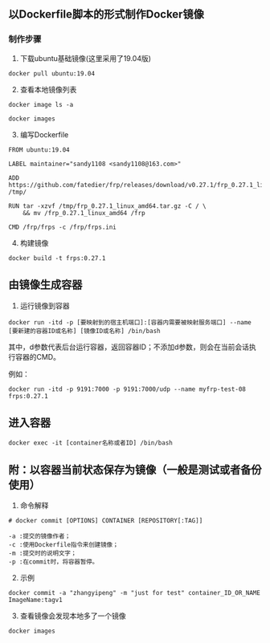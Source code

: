 ## 以Dockerfile脚本的形式制作Docker镜像

### 制作步骤

1. 下载ubuntu基础镜像(这里采用了19.04版)

```
docker pull ubuntu:19.04
```

2. 查看本地镜像列表

```
docker image ls -a
```

```
docker images
```

3. 编写Dockerfile

```
FROM ubuntu:19.04

LABEL maintainer="sandy1108 <sandy1108@163.com>"

ADD https://github.com/fatedier/frp/releases/download/v0.27.1/frp_0.27.1_linux_amd64.tar.gz /tmp/

RUN tar -xzvf /tmp/frp_0.27.1_linux_amd64.tar.gz -C / \
    && mv /frp_0.27.1_linux_amd64 /frp

CMD /frp/frps -c /frp/frps.ini
```

4. 构建镜像

```
docker build -t frps:0.27.1
```

## 由镜像生成容器

1. 运行镜像到容器

```
docker run -itd -p [要映射到的宿主机端口]:[容器内需要被映射服务端口] --name [要新建的容器ID或名称] [镜像ID或名称] /bin/bash
```

其中，d参数代表后台运行容器，返回容器ID；不添加d参数，则会在当前会话执行容器的CMD。

例如：

```
docker run -itd -p 9191:7000 -p 9191:7000/udp --name myfrp-test-08 frps:0.27.1
```

## 进入容器

```
docker exec -it [container名称或者ID] /bin/bash
```

## 附：以容器当前状态保存为镜像（一般是测试或者备份使用）

1. 命令解释

```
# docker commit [OPTIONS] CONTAINER [REPOSITORY[:TAG]]

-a :提交的镜像作者；
-c :使用Dockerfile指令来创建镜像；
-m :提交时的说明文字；
-p :在commit时，将容器暂停。
```

2. 示例

```
docker commit -a "zhangyipeng" -m "just for test" container_ID_OR_NAME ImageName:tagv1
```

3. 查看镜像会发现本地多了一个镜像

```
docker images
```


